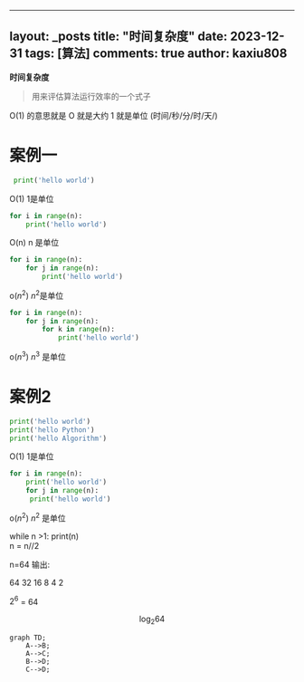 
---
layout: _posts
title: "时间复杂度"
date:   2023-12-31
tags: [算法]
comments: true
author: kaxiu808  
--- 
**时间复杂度**
> 用来评估算法运行效率的一个式子

O(1)  的意思就是   O 就是大约    1 就是单位  (时间/秒/分/时/天/)
# 案例一
```python
 print('hello world')         
```                  
O(1)             		  1是单位
```python
for i in range(n):
	print('hello world')      
```
O(n)						 n 是单位
```python
for i in range(n):
	for j in range(n):		 
		print('hello world')
```
o($n^2$)                 $n^2$是单位
```python
for i in range(n):
	for j in range(n):
		for k in range(n):     
			print('hello world')
```
o($n^3$)		 			 $n^3$ 是单位

# 案例2

```python
print('hello world')
print('hello Python')                  
print('hello Algorithm')
```
O(1)             				1是单位
```python
for i in range(n):
	print('hello world')         
	for j in range(n):
	 print('hello world')
```
o($n^2$)    						 $n^2$ 是单位


while n >1:
	print(n)							
	n = n//2 

n=64 输出:

64		32  16 	8	4	2


$2^6$ = 64 

$$\log_{2}{64}$$		
	


  
```mermaid
graph TD;
    A-->B;
    A-->C;
    B-->D;
    C-->D;
```
<!--stackedit_data:
eyJoaXN0b3J5IjpbLTIxNDU3NDYwODEsLTE5NDQwMjk1NjUsMT
k0MzI3OTQ5LDE4MjIyNDI1OTksOTYwNjU4NzExLDU3NTkxOTMx
NiwxNjUwNDM2Mzk3LDE2Mjg2MjQyMTgsMTIyMzc5MjM1NCwtMT
ExNjQxMzE2MiwxMjAxOTY2NjYzLC01NDA5Nzc1MzEsMTIyMTMw
ODc5MiwxMTI3OTk0ODA1LC0xODQ3NjU0NTExLC01ODQ1Mjk3Mj
MsLTU3MTkwNDA4M119
-->